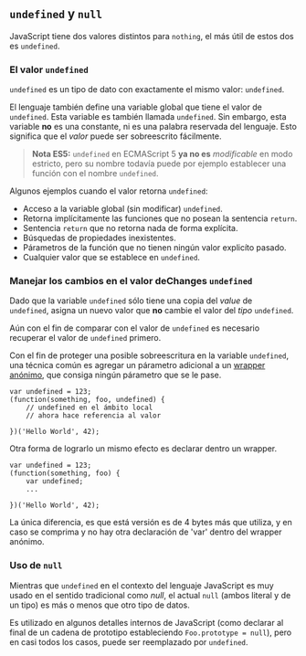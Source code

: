 ## `undefined` y `null`

JavaScript tiene dos valores distintos para `nothing`, el más útil de estos dos
es `undefined`.

### El valor `undefined`

`undefined` es un tipo de dato con exactamente el mismo valor: `undefined`.

El lenguaje también define una variable global que tiene el valor de `undefined`.
Esta variable es también llamada `undefined`. Sin embargo, esta variable **no** es una 
constante, ni es una palabra reservada del lenguaje. Esto significa que el *valor* 
puede ser sobreescrito fácilmente.

> **Nota ES5:** `undefined` en ECMAScript 5 **ya no es** *modificable* en modo estricto,
> pero su nombre todavía puede por ejemplo establecer una función con el nombre
> `undefined`.

Algunos ejemplos cuando el valor retorna `undefined`:

 - Acceso a la variable global (sin modificar) `undefined`.
 - Retorna implícitamente las funciones que no posean la sentencia `return`.
 - Sentencia `return` que no retorna nada de forma explícita.
 - Búsquedas de propiedades inexistentes.
 - Párametros de la función que no tienen ningún valor explicíto pasado.
 - Cualquier valor que se establece en `undefined`.

### Manejar los cambios en el valor deChanges `undefined`

Dado que la variable `undefined` sólo tiene una copia del *value* de  
`undefined`, asigna un nuevo valor que **no** cambie el valor del 
*tipo* `undefined`.


Aún con el fin de comparar con el valor de `undefined` es necesario
recuperar el valor de `undefined` primero.

Con el fin de proteger una posible sobreescritura en la variable `undefined`,
una técnica común es agregar un párametro adicional a un 
[wrapper anónimo](#function.scopes), que consiga ningún párametro que se le pase.


    var undefined = 123;
    (function(something, foo, undefined) {
        // undefined en el ámbito local
        // ahora hace referencia al valor

    })('Hello World', 42);

Otra forma de lograrlo un mismo efecto es declarar dentro un
wrapper.

    var undefined = 123;
    (function(something, foo) {
        var undefined;
        ...

    })('Hello World', 42);

La única diferencia, es que está versión es de 4 bytes más que utiliza, y en
caso se comprima y no hay otra declaración de 'var' dentro del
wrapper anónimo.


### Uso de `null`

Mientras que `undefined` en el contexto del lenguaje JavaScript es muy usado
en el sentido tradicional como *null*, el actual `null` (ambos literal y de un tipo)
es más o menos que otro tipo de datos.

Es utilizado en algunos detalles internos de JavaScript (como declarar al final de un
cadena de prototipo estableciendo `Foo.prototype = null`), pero en casi todos los
casos, puede ser reemplazado por `undefined`.

